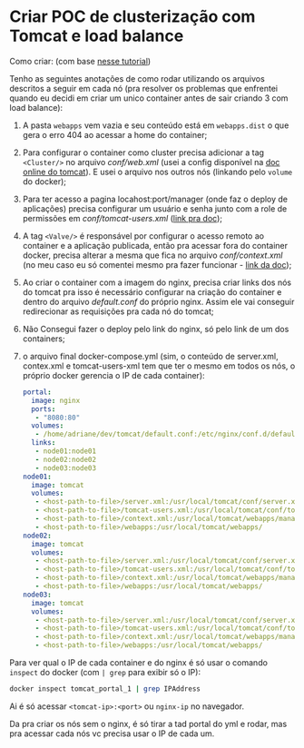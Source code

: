 # Criar POC de clusterização com Tomcat e load balance

Como criar: (com base [nesse tutorial](https://www.ramkitech.com/2015/10/docker-tomcat-clustering.html))

Tenho as seguintes anotações de como rodar utilizando os  arquivos descritos a seguir em cada nó (pra resolver os problemas que enfrentei quando eu decidi em criar um unico container antes de sair criando 3 com load balance):

1. A pasta `webapps` vem vazia e seu conteúdo está em `webapps.dist` o que gera o erro 404 ao acessar a home do container;
2. Para configurar o container como cluster precisa adicionar a tag `<Cluster/>` no arquivo *conf/web.xml* (usei a config disponível na [doc online do tomcat](https://tomcat.apache.org/tomcat-9.0-doc/cluster-howto.html)). E usei o arquivo nos outros nós (linkando pelo `volume` do docker);
3. Para ter acesso a pagina locahost:port/manager (onde faz o deploy de aplicações) precisa configurar um usuário e senha junto com a role de permissões em *conf/tomcat-users.xml* ([link pra doc](https://tomcat.apache.org/tomcat-9.0-doc/manager-howto.html));
4. A tag `<Valve/>`  é responsável por configurar o acesso remoto ao container e a aplicação publicada, então pra acessar fora do container docker, precisa alterar a mesma que fica no arquivo *conf/context.xml* (no meu caso eu só comentei mesmo pra fazer funcionar - [link da doc](https://tomcat.apache.org/tomcat-9.0-doc/config/valve.html#Remote_Address_Valve));
5. Ao criar o container com a imagem do nginx, precisa criar links dos nós do tomcat pra isso é necessário configurar na criação do container e dentro do arquivo *default.conf* do próprio nginx. Assim ele vai conseguir redirecionar as requisições pra cada nó do tomcat;
6. Não Consegui fazer o deploy pelo link do nginx, só pelo link de um dos containers;
7. o arquivo final docker-compose.yml (sim, o conteúdo de server.xml, contex.xml e tomcat-users-xml tem que ter o mesmo em todos os nós, o próprio docker gerencia o IP de cada container):
    
    ```yaml
    portal:
      image: nginx
      ports:
       - "8080:80"
      volumes:
       - /home/adriane/dev/tomcat/default.conf:/etc/nginx/conf.d/default.conf
      links:
       - node01:node01
       - node02:node02
       - node03:node03
    node01:
      image: tomcat
      volumes:
       - <host-path-to-file>/server.xml:/usr/local/tomcat/conf/server.xml
       - <host-path-to-file>/tomcat-users.xml:/usr/local/tomcat/conf/tomcat-users.xml
       - <host-path-to-file>/context.xml:/usr/local/tomcat/webapps/manager/META-INF/context.xml
       - <host-path-to-file>/webapps:/usr/local/tomcat/webapps/
    node02:
      image: tomcat
      volumes:
       - <host-path-to-file>/server.xml:/usr/local/tomcat/conf/server.xml
       - <host-path-to-file>/tomcat-users.xml:/usr/local/tomcat/conf/tomcat-users.xml
       - <host-path-to-file>/context.xml:/usr/local/tomcat/webapps/manager/META-INF/context.xml
       - <host-path-to-file>/webapps:/usr/local/tomcat/webapps/
    node03:
      image: tomcat
      volumes:
       - <host-path-to-file>/server.xml:/usr/local/tomcat/conf/server.xml
       - <host-path-to-file>/tomcat-users.xml:/usr/local/tomcat/conf/tomcat-users.xml
       - <host-path-to-file>/context.xml:/usr/local/tomcat/webapps/manager/META-INF/context.xml
       - <host-path-to-file>/webapps:/usr/local/tomcat/webapps/
    ```
    

Para ver qual o IP de cada container e do nginx é só usar o comando `inspect` do docker (com `| grep` para exibir só o IP):

```bash
docker inspect tomcat_portal_1 | grep IPAddress
```

Ai é só acessar `<tomcat-ip>:<port>` ou `nginx-ip`  no navegador.

Da pra criar os nós sem o nginx, é só tirar a tad portal do yml e rodar, mas pra acessar cada nós vc precisa usar o IP de cada um.

